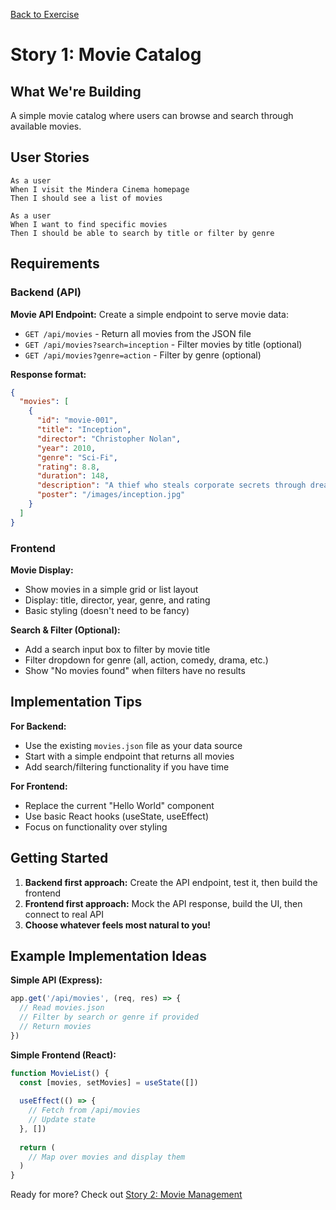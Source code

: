 [Back to Exercise](./exercise.md)

# Story 1: Movie Catalog

## What We're Building

A simple movie catalog where users can browse and search through available movies.

## User Stories

```
As a user  
When I visit the Mindera Cinema homepage
Then I should see a list of movies

As a user
When I want to find specific movies  
Then I should be able to search by title or filter by genre
```

## Requirements

### Backend (API)

**Movie API Endpoint:**
Create a simple endpoint to serve movie data:

- `GET /api/movies` - Return all movies from the JSON file
- `GET /api/movies?search=inception` - Filter movies by title (optional)
- `GET /api/movies?genre=action` - Filter by genre (optional)

**Response format:**
```json
{
  "movies": [
    {
      "id": "movie-001",
      "title": "Inception",
      "director": "Christopher Nolan",
      "year": 2010,
      "genre": "Sci-Fi",
      "rating": 8.8,
      "duration": 148,
      "description": "A thief who steals corporate secrets through dream-sharing technology...",
      "poster": "/images/inception.jpg"
    }
  ]
}
```

### Frontend

**Movie Display:**
- Show movies in a simple grid or list layout
- Display: title, director, year, genre, and rating
- Basic styling (doesn't need to be fancy)

**Search & Filter (Optional):**
- Add a search input box to filter by movie title
- Filter dropdown for genre (all, action, comedy, drama, etc.)
- Show "No movies found" when filters have no results

## Implementation Tips

**For Backend:**
- Use the existing `movies.json` file as your data source
- Start with a simple endpoint that returns all movies
- Add search/filtering functionality if you have time

**For Frontend:**
- Replace the current "Hello World" component
- Use basic React hooks (useState, useEffect) 
- Focus on functionality over styling

## Getting Started

1. **Backend first approach:** Create the API endpoint, test it, then build the frontend
2. **Frontend first approach:** Mock the API response, build the UI, then connect to real API
3. **Choose whatever feels most natural to you!**

## Example Implementation Ideas

**Simple API (Express):**
```javascript
app.get('/api/movies', (req, res) => {
  // Read movies.json
  // Filter by search or genre if provided
  // Return movies
})
```

**Simple Frontend (React):**
```javascript
function MovieList() {
  const [movies, setMovies] = useState([])
  
  useEffect(() => {
    // Fetch from /api/movies
    // Update state
  }, [])
  
  return (
    // Map over movies and display them
  )
}
```

Ready for more? Check out [Story 2: Movie Management](./story2.md)
